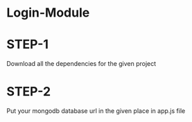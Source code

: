 # Login-Module
# STEP-1
Download all the dependencies for the given project

# STEP-2
Put your mongodb database url in the given place in app.js file

